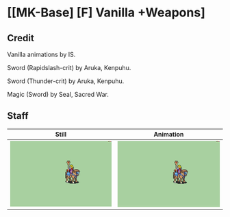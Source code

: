 # [\[MK-Base\] \[F\] Vanilla +Weapons]

## Credit

Vanilla animations by IS.

Sword (Rapidslash-crit) by Aruka, Kenpuhu.

Sword (Thunder-crit) by Aruka, Kenpuhu.

Magic (Sword) by Seal, Sacred War.

## Staff

| Still | Animation |
| :---: | :-------: |
| ![Staff still](./Staff_000.png) | ![Staff animation](./Staff.gif) |
